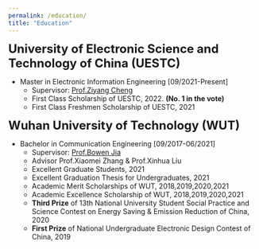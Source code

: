 ```yaml
---
permalink: /education/
title: "Education"
---
```


<font size="5"><b>University of Electronic Science and Technology of China (UESTC)</b></font>

+ Master in Electronic Information Engineering [09/2021-Present]
  + Supervisor: [Prof.Ziyang Cheng](https://scholar.google.com/citations?user=a8Ua8ywAAAAJ&hl)
  + First Class Scholarship of UESTC, 2022. **(No. 1 in the vote)**
  + First Class Freshmen Scholarship of UESTC, 2021

<font size="5"><b>Wuhan University of Technology (WUT)</b></font>

+ Bachelor in Communication Engineering [09/2017-06/2021]
  + Supervisor: [Prof.Bowen Jia](https://scholar.google.com.hk/citations?user=GLzYyJwAAAAJ&hl=en&oi=sra)
  + Advisor Prof.Xiaomei Zhang & Prof.Xinhua Liu
  + Excellent Graduate Students, 2021
  + Excellent Graduation Thesis for Undergraduates, 2021
  + Academic Merit Scholarships of WUT, 2018,2019,2020,2021
  + Academic Excellence Scholarship of WUT, 2018,2019,2020,2021 
  + **Third Prize** of 13th National University Student Social Practice and Science Contest on Energy Saving & Emission Reduction of China, 2020
  + **First Prize** of National Undergraduate Electronic Design Contest of China, 2019
